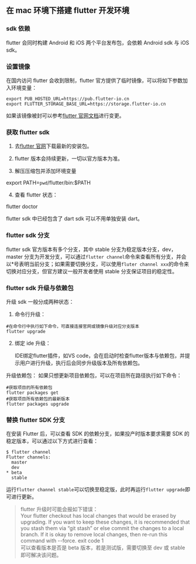 ## 在 mac 环境下搭建 flutter 开发环境

### sdk 依赖

flutter 会同时构建 Android 和 iOS 两个平台发布包，会依赖 Android sdk 与 iOS sdk。

### 设置镜像

在国内访问 flutter 会收到限制，flutter 官方提供了临时镜像，可以将如下参数加入环境变量：

```
export PUB_HOSTED_URL=https://pub.flutter-io.cn
export FLUTTER_STORAGE_BASE_URL=https://storage.flutter-io.cn
```

如果该镜像被封可以参考[flutter 官网文档](https://flutter.dev/community/china)进行变更。

### 获取 flutter sdk

1. 去[flutter 官网](https://flutter.io/sdk-archive/#macos)下载最新的安装包。

2) flutter 版本会持续更新，一切以官方版本为准。

3. 解压压缩包并添加环境变量

export PATH=`pwd`/flutter/bin:\$PATH

4. 查看 flutter 状态：

flutter doctor

flutter sdk 中已经包含了 dart sdk 可以不用单独安装 dart。

### flutter sdk 分支

flutter sdk 官方版本有多个分支，其中 stable 分支为稳定版本分支，dev，master 分支为开发分支，可以通过`flutter channel`命令来查看所有分支，并会以\*号表明当前分支；如果需要切换分支，可以使用`fluter channel xxx`的命令来切换对应分支，但官方建议一般开发者使用 stable 分支保证项目的稳定性。

### flutter sdk 升级与依赖包

升级 sdk 一般分成两种状态：

1. 命令行升级：

```
#在命令行中执行如下命令，可直接连接官网或镜像升级对应分支版本
flutter upgrade
```

2. 绑定 ide 升级：


    IDE绑定flutter插件，如VS code，会在启动时检查flutter版本与依赖包，并提示用户进行升级，执行后会同步升级版本及所有依赖包。

升级依赖包：
如果只想更新项目依赖包，可以在项目所在路径执行如下命令：

```
#获取项目的所有依赖包
flutter packages get
#获取项目所有依赖包的最新版本
flutter packages upgrade
```

### 替换 flutter SDK 分支

在安装 Flutter 后，可以查看 SDK 的依赖分支，如果投产时版本要求需要 SDK 的稳定版本，可以通过以下方式进行查看：

```
$ flutter channel
Flutter channels:
  master
  dev
* beta
  stable
```

运行`flutter channel stable`可以切换至稳定版，此时再运行`flutter upgrade`即可进行更新。

> flutter 升级时可能会报如下错误：<br/>
> Your flutter checkout has local changes that would be erased by upgrading. If you want to keep these changes, it is recommended that you stash them via “git stash” or else commit the changes to a local branch. If it is okay to remove local changes, then re-run this command with --force.
> exit code 1<br/>
> 可以查看版本是否是 beta 版本，若是测试版，需要切换至 dev 或 stable 即可解决该问题。
